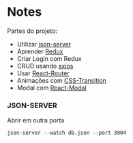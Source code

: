 # Notes

Partes do projeto:
* Utilizar [json-server](https://github.com/typicode/json-server)
* Aprender [Redux](https://medium.com/@stowball/a-dummys-guide-to-redux-and-thunk-in-react-d8904a7005d3)
* Criar Login com Redux
* CRUD usando [axios](https://github.com/axios/axios)
* Usar [React-Router](https://reacttraining.com/react-router/web)
* Animações com [CSS-Transition](https://reactcommunity.org/react-transition-group/css-transition)
* Modal com [React-Modal](https://github.com/reactjs/react-modal)

### JSON-SERVER
Abrir em outra porta
```
json-server --watch db.json --port 3004
```